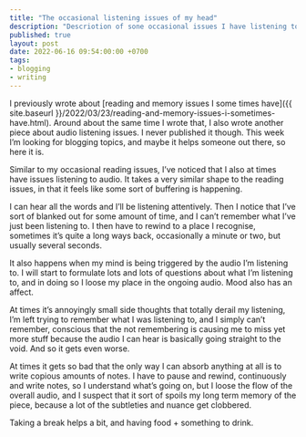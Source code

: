 ```yaml
---
title: "The occasional listening issues of my head"
description: "Descriotion of sone occasional issues I have listening to audio"
published: true
layout: post
date: 2022-06-16 09:54:00:00 +0700
tags:
- blogging
- writing
---
```

I previously wrote about [reading and memory issues I some times have]({{ site.baseurl }}/2022/03/23/reading-and-memory-issues-i-sometimes-have.html). Around about the same time I wrote that, I also wrote another piece about audio listening issues. I never published it though. This week I’m looking for blogging topics, and maybe it helps someone out there, so here it is.

Similar to my occasional reading issues, I’ve noticed that I also at times have issues listening to audio. It takes a very similar shape to the reading issues, in that it feels like some sort of buffering is happening.

I can hear all the words and I’ll be listening attentively. Then I notice that I’ve sort of blanked out for some amount of time, and I can’t remember what I’ve just been listening to. I then have to rewind to a place I recognise, sometimes it’s quite a long ways back, occasionally a minute or two, but usually several seconds.

It also happens when my mind is being triggered by the audio I’m listening to. I will start to formulate lots and lots of questions about what I’m listening to, and in doing so I loose my place in the ongoing audio. Mood also has an affect.

At times it’s annoyingly small side thoughts that totally derail my listening, I’m left trying to remember what I was listening to, and I simply can’t remember, conscious that the not remembering is causing me to miss yet more stuff because the audio I can hear is basically going straight to the void. And so it gets even worse.

At times it gets so bad that the only way I can absorb anything at all is to write copious amounts of notes. I have to pause and rewind, continuously and write notes, so I understand what’s going on, but I loose the flow of the overall audio, and I suspect that it sort of spoils my long term memory of the piece, because a lot of the subtleties and nuance get clobbered.

Taking a break helps a bit, and having food + something to drink.